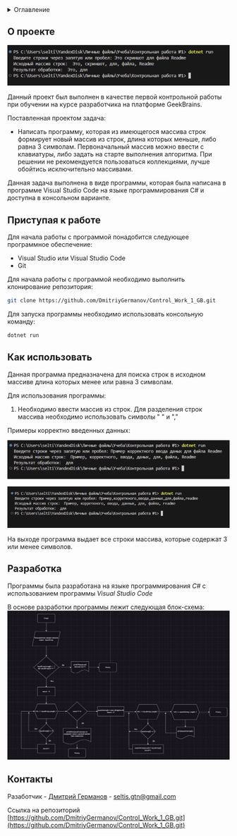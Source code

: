 <details>
  <summary>Оглавление</summary>
  <ol>
    <li>
      <a href="#О проекте">О проекте</a>
    </li>
    <li>
      <a href="#getting-started">Приступая к работе</a>
    </li>
    <li><a href="#usage">Как использовать</a></li>
    <li><a href="#roadmap">Разработка</a></li>
    <li><a href="#contact">Контакты</a></li>
  </ol>
</details>



<!-- ABOUT THE PROJECT -->
## О проекте
![Контрольная работа №1](https://raw.githubusercontent.com/DmitriyGermanov/Control_Work_1_GB/main/images/about_the_project.PNG)

Данный проект был выполнен в качестве первой контрольной работы при обучении на курсе разработчика на платформе GeekBrains.

Поставленная проектом задача:

* Написать программу, которая из имеющегося массива строк формирует новый массив из строк, длина которых меньше, либо равна 3 символам. Первоначальный массив можно ввести с клавиатуры, либо задать на старте выполнения алгоритма. При решении не рекомендуется пользоваться коллекциями, лучше обойтись исключительно массивами.

Данная задача выполнена в виде программы, которая была написана в программе Visual Studio Code на языке программирования C# и доступна в консольном варианте.



<!-- GETTING STARTED -->
## Приступая к работе
Для начала работы с программой понадобится следующее программное обеспечение:
* Visual Studio или Visual Studio Code
* Git

Для начала работы с программой необходимо выполнить клонирование репозитория: 
   ```sh
   git clone https://github.com/DmitriyGermanov/Control_Work_1_GB.git
   ```


Для запуска программы необходимо использовать консольную команду:
   ```sh
   dotnet run
   ```


<!-- USAGE EXAMPLES -->
## Как использовать 

Данная программа предназначена для поиска строк в исходном массиве длина которых менее или равна 3 символам. 

Для использования программы:
1. Необходимо ввести массив из строк. Для разделения строк массива необходимо использовать символы " " и ","

Примеры корректно введенных данных:

![Ввод данных через " "](https://raw.githubusercontent.com/DmitriyGermanov/Control_Work_1_GB/main/images/Example_1.PNG)

![Ввод данных через ","](https://raw.githubusercontent.com/DmitriyGermanov/Control_Work_1_GB/main/images/Example_2.PNG)

На выходе программа выдает все строки массива, которые содержат 3 или менее символов.

<!-- ROADMAP -->
## Разработка

Программы была разработана на языке программирования *C#* с использованием программы *Visual Studio Code*

В основе разработки программы лежит следующая блок-схема:
![Блок-схема проекта](https://raw.githubusercontent.com/DmitriyGermanov/Control_Work_1_GB/main/images/Block_diagram.PNG)


<!-- CONTACT -->
## Контакты

 Разаботчик - [Дмитрий Германов](https://gb.ru/users/b296a643-d068-472d-930a-b503f815d5ed) - seltis.gtn@gmail.com

Ссылка на репозиторий [https://github.com/DmitriyGermanov/Control_Work_1_GB.git](https://github.com/DmitriyGermanov/Control_Work_1_GB.git)
